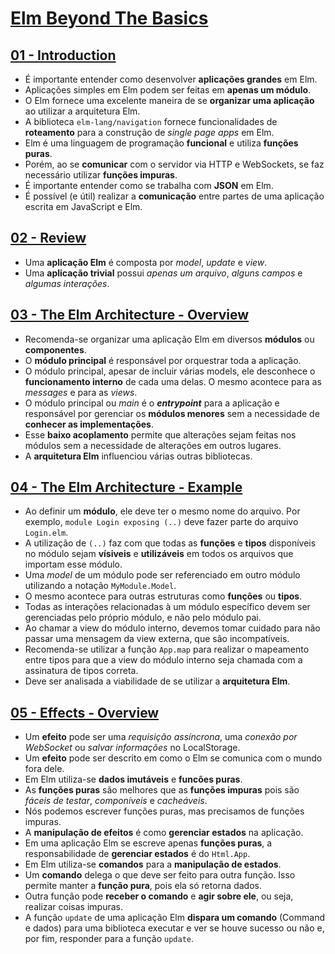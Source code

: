 # [Elm Beyond The Basics](http://courses.knowthen.com/courses/elm-beyond-the-basics)

## [01 - Introduction](http://courses.knowthen.com/courses/elm-beyond-the-basics/lectures/1772951)

* É importante entender como desenvolver **aplicações grandes** em Elm.
* Aplicações simples em Elm podem ser feitas em **apenas um módulo**.
* O Elm fornece uma excelente maneira de se **organizar uma aplicação** ao utilizar a arquitetura Elm.
* A biblioteca `elm-lang/navigation` fornece funcionalidades de **roteamento** para a construção de *single page apps* em Elm.
* Elm é uma linguagem de programação **funcional** e utiliza **funções puras**.
* Porém, ao se **comunicar** com o servidor via HTTP e WebSockets, se faz necessário utilizar **funções impuras**.
* É importante entender como se trabalha com **JSON** em Elm.
* É possível (e útil) realizar a **comunicação** entre partes de uma aplicação escrita em JavaScript e Elm.

## [02 - Review](http://courses.knowthen.com/courses/elm-beyond-the-basics/lectures/1772953)

* Uma **aplicação Elm** é composta por *model*, *update* e *view*.
* Uma **aplicação trivial** possui *apenas um arquivo*, *alguns campos* e *algumas interações*.

## [03 - The Elm Architecture - Overview](http://courses.knowthen.com/courses/elm-beyond-the-basics/lectures/1772954)

* Recomenda-se organizar uma aplicação Elm em diversos **módulos** ou **componentes**.
* O **módulo principal** é responsável por orquestrar toda a aplicação.
* O módulo principal, apesar de incluir várias models, ele desconhece o **funcionamento interno** de cada uma delas. O mesmo acontece para as *messages* e para as *views*.
* O módulo principal ou *main* é o ***entrypoint*** para a aplicação e responsável por gerenciar os **módulos menores** sem a necessidade de **conhecer as implementações**.
* Esse **baixo acoplamento** permite que alterações sejam feitas nos módulos sem a necessidade de alterações em outros lugares.
* A **arquitetura Elm** influenciou várias outras bibliotecas.

## [04 - The Elm Architecture - Example](http://courses.knowthen.com/courses/elm-beyond-the-basics/lectures/1463699)

* Ao definir um **módulo**, ele deve ter o mesmo nome do arquivo. Por exemplo, `module Login exposing (..)` deve fazer parte do arquivo `Login.elm`.
* A utilização de `(..)` faz com que todas as **funções** e **tipos** disponíveis no módulo sejam **vísiveis** e **utilizáveis** em todos os arquivos que importam esse módulo.
* Uma *model* de um módulo pode ser referenciado em outro módulo utilizando a notação `MyModule.Model`.
* O mesmo acontece para outras estruturas como **funções** ou **tipos**.
* Todas as interações relacionadas à um módulo específico devem ser gerenciadas pelo próprio módulo, e não pelo módulo pai.
* Ao chamar a view do módulo interno, devemos tomar cuidado para não passar uma mensagem da view externa, que são incompatíveis.
* Recomenda-se utilizar a função `App.map` para realizar o mapeamento entre tipos para que a view do módulo interno seja chamada com a assinatura de tipos correta.
* Deve ser analisada a viabilidade de se utilizar a **arquitetura Elm**.

## [05 - Effects - Overview](http://courses.knowthen.com/courses/elm-beyond-the-basics/lectures/1772952)

* Um **efeito** pode ser uma *requisição assíncrona*, uma *conexão por WebSocket* ou *salvar informações* no LocalStorage.
* Um **efeito** pode ser descrito em como o Elm se comunica com o mundo fora dele.
* Em Elm utiliza-se **dados imutáveis** e **funcões puras**.
* As **funções puras** são melhores que as **funções impuras** pois são *fáceis de testar*, *componíveis* e *cacheáveis*.
* Nós podemos escrever funções puras, mas precisamos de funções impuras.
* A **manipulação de efeitos** é como **gerenciar estados** na aplicação.
* Em uma aplicação Elm se escreve apenas **funções puras**, a responsabilidade de **gerenciar estados** é do `Html.App`.
* Em Elm utiliza-se **comandos** para a **manipulação de estados**.
* Um **comando** delega o que deve ser feito para outra função. Isso permite manter a **função pura**, pois ela só retorna dados.
* Outra função pode **receber o comando** e **agir sobre ele**, ou seja, realizar coisas impuras.
* A função `update` de uma aplicação Elm **dispara um comando** (Command e dados) para uma biblioteca executar e ver se houve sucesso ou não e, por fim, responder para a função `update`.
